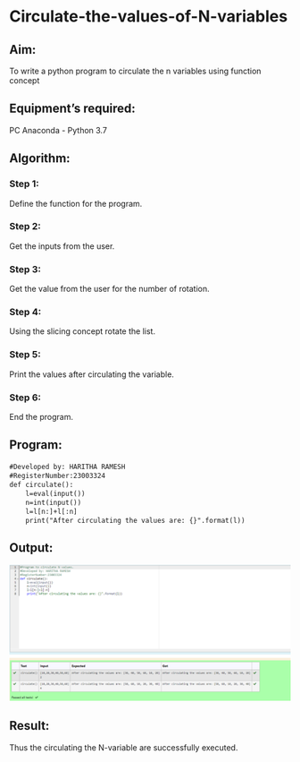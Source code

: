 # Circulate-the-values-of-N-variables
## Aim:
To write a python program to circulate the n variables using function concept
## Equipment’s required:
PC
Anaconda - Python 3.7
## Algorithm: 
### Step 1: 
Define the function for the program.
### Step 2: 
Get the inputs from the user.
### Step 3: 
Get the value from the user for the number of rotation.
### Step 4: 
Using the slicing concept rotate the list.

### Step 5: 
Print the values after circulating the variable.
### Step 6: 
End the program.
## Program:
```#Program to circulate N values.
#Developed by: HARITHA RAMESH
#RegisterNumber:23003324
def circulate():
    l=eval(input())
    n=int(input())
    l=l[n:]+l[:n]
    print("After circulating the values are: {}".format(l))
```
## Output:

![Alt text](<Screenshot 2023-12-19 113847.png>)



## Result:
Thus the circulating the N-variable are successfully executed.
